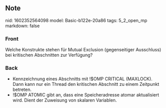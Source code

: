 ## Note
nid: 1602352564098
model: Basic-b122e-20a86
tags: 5_2_open_mp
markdown: false

### Front
Welche Konstrukte stehen für Mutual Exclusion (gegenseitiger Ausschluss) bei kritischen Abschnitten zur Verfügung?

### Back
<ul>
  <li>Kennzeichnung eines Abschnitts mit !$OMP CRITICAL (MAXLOCK).
  Dann kann nur ein Thread den kritischen Abschnitt zu einem
  Zeitpunkt betreten.
  <li>!$OMP ATOMIC gibt an, dass eine Speicheradresse atomar
  aktualisiert wird. Dient der Zuweisung von skalaren Variablen.
</ul>
